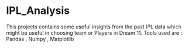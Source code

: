 # IPL_Analysis
This projects contains some useful insights from the past IPL data which might be useful in choosing team or Players in Dream 11.
Tools used are : Pandas , Numpy , Matplotlib
